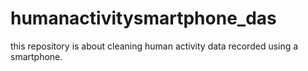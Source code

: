 # humanactivitysmartphone_das
this repository is about cleaning human activity data recorded using a smartphone.
